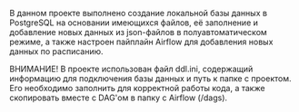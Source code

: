 В данном проекте выполнено создание локальной базы данных в PostgreSQL на основании имеющихся файлов, её заполнение и добавление новых данных из json-файлов в полуавтоматическом режиме, а также настроен пайплайн Airflow для добавления новых данных по расписанию.

ВНИМАНИЕ!
В проекте использован файл ddl.ini, содержащий информацию для подключения базы данных и путь к папке с проектом. Его необходимо заполнить для корректной работы кода, а также скопировать вместе с DAG'ом в папку с Airflow (/dags).


